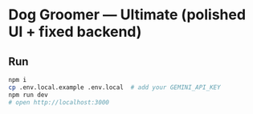 
# Dog Groomer — Ultimate (polished UI + fixed backend)

## Run
```bash
npm i
cp .env.local.example .env.local  # add your GEMINI_API_KEY
npm run dev
# open http://localhost:3000
```
